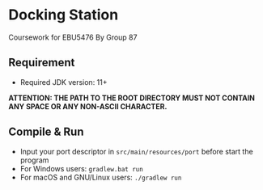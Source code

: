 # Docking Station
Coursework for EBU5476 By Group 87
## Requirement
- Required JDK version: 11+

**ATTENTION: THE PATH TO THE ROOT DIRECTORY MUST NOT CONTAIN ANY SPACE OR ANY NON-ASCII CHARACTER.**
## Compile & Run
- Input your port descriptor in `src/main/resources/port` before start the program
- For Windows users: `gradlew.bat run`
- For macOS and GNU/Linux users: `./gradlew run`